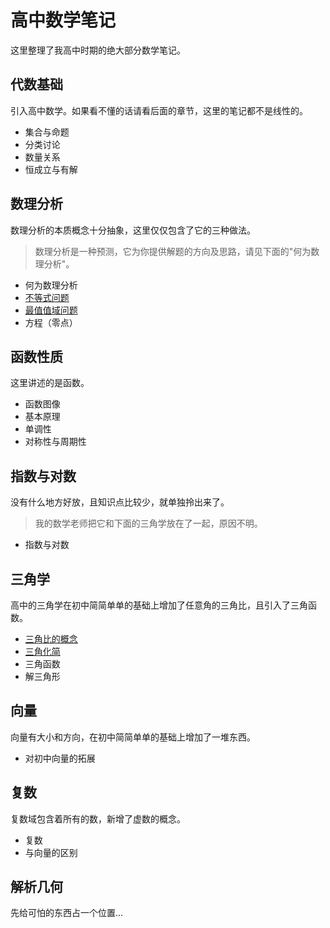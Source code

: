 # 高中数学笔记
这里整理了我高中时期的绝大部分数学笔记。

## 代数基础
引入高中数学。如果看不懂的话请看后面的章节，这里的笔记都不是线性的。

- 集合与命题
- 分类讨论
- 数量关系
- 恒成立与有解

## 数理分析
数理分析的本质概念十分抽象，这里仅仅包含了它的三种做法。
> 数理分析是一种预测，它为你提供解题的方向及思路，请见下面的"何为数理分析"。

- 何为数理分析
- [不等式问题](blog.html?2022-05-10)
- [最值值域问题](blog.html?2022-02-08)
- 方程（零点）

## 函数性质
这里讲述的是函数。

- 函数图像
- 基本原理
- 单调性
- 对称性与周期性

## 指数与对数
没有什么地方好放，且知识点比较少，就单独拎出来了。
> 我的数学老师把它和下面的三角学放在了一起，原因不明。

- 指数与对数

## 三角学
高中的三角学在初中简简单单的基础上增加了任意角的三角比，且引入了三角函数。

- [三角比的概念](blog.html?2022-05-15)
- [三角化简](blog.html?2022-03-26)
- 三角函数
- 解三角形

## 向量
向量有大小和方向，在初中简简单单的基础上增加了一堆东西。

<!--
为了防止自己忘记下面每篇博客要讲什么，先列在下面：

- 对初中向量的拓展
  - 点 -> 向量
  - 单位向量
  - 定比分点
  - 向量基本定理

剩下的还在纠结中...
-->

- 对初中向量的拓展

## 复数
复数域包含着所有的数，新增了虚数的概念。

- 复数
- 与向量的区别

## 解析几何
先给可怕的东西占一个位置...
